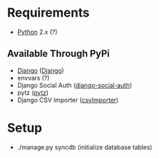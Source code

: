 # Requirements
- [Python](https://www.python.org/downloads/) 2.x (?)

## Available Through PyPi
- [Django](https://www.djangoproject.com/) ([Django](https://pypi.python.org/pypi/Django/))
- envvars (?)
- Django Social Auth ([django-social-auth](https://pypi.python.org/pypi/django-social-auth/))
- pytz ([pytz](https://pypi.python.org/pypi/pytz/))
- Django CSV Importer ([csvImporter](https://pypi.python.org/pypi/csvImporter/))

# Setup
- ./manage.py syncdb (initialize database tables)

